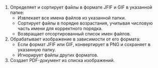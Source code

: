 1) Определяет и сортирует файлы в  формате JFIF и GIF в указанной папке:
     - Извлекает все имена файлов из указанной папки.
     - Сортирует файлы в порядке возрастания, учитывая числовую часть имени для корректного порядка.
     - Возвращает отсортированный список имен файлов.
2)  Обрабатывает изображение в зависимости от его формата:
    - Если формат JFIF или GIF, конвертирует в PNG и сохраняет в указанную папку.
    - Игнорирует файлы других форматов.
3) Создает PDF-документ из списка изображений.
     
